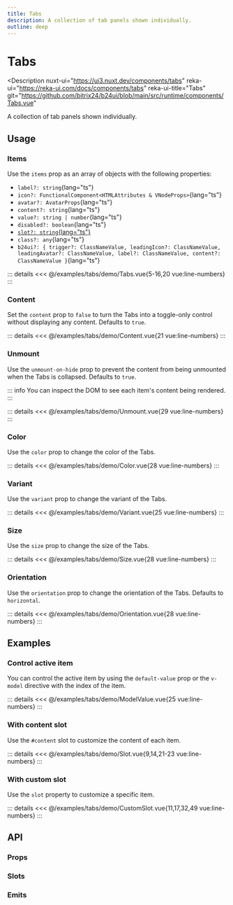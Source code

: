 ```yaml
---
title: Tabs
description: A collection of tab panels shown individually.
outline: deep
---
```

<script setup>
import TabsExample from '/examples/tabs/Tabs.vue';
import ContentExample from '/examples/tabs/Content.vue';
import UnmountExample from '/examples/tabs/Unmount.vue';
import ColorExample from '/examples/tabs/Color.vue';
import VariantExample from '/examples/tabs/Variant.vue';
import SizeExample from '/examples/tabs/Size.vue';
import OrientationExample from '/examples/tabs/Orientation.vue';
import ModelValueExample from '/examples/tabs/ModelValue.vue';
import SlotExample from '/examples/tabs/Slot.vue';
import CustomSlotExample from '/examples/tabs/CustomSlot.vue';
</script>
# Tabs

<Description
  nuxt-ui="https://ui3.nuxt.dev/components/tabs"
  reka-ui="https://reka-ui.com/docs/components/tabs"
  reka-ui-title="Tabs"
  git="https://github.com/bitrix24/b24ui/blob/main/src/runtime/components/Tabs.vue"
>
  A collection of tab panels shown individually.
</Description>

## Usage

### Items

Use the `items` prop as an array of objects with the following properties:

- `label?: string`{lang="ts"}
- `icon?: FunctionalComponent<HTMLAttributes & VNodeProps>`{lang="ts"}
- `avatar?: AvatarProps`{lang="ts"}
- `content?: string`{lang="ts"}
- `value?: string | number`{lang="ts"}
- `disabled?: boolean`{lang="ts"}
- [`slot?: string`{lang="ts"}](#with-custom-slot)
- `class?: any`{lang="ts"}
- `b24ui?: { trigger?: ClassNameValue, leadingIcon?: ClassNameValue, leadingAvatar?: ClassNameValue, label?: ClassNameValue, content?: ClassNameValue }`{lang="ts"}

<div class="lg:min-h-[160px]">
  <ClientOnly>
    <TabsExample />
  </ClientOnly>
</div>

::: details
<<< @/examples/tabs/demo/Tabs.vue{5-16,20 vue:line-numbers}
:::

### Content

Set the `content` prop to `false` to turn the Tabs into a toggle-only control without displaying any content. Defaults to `true`.

<div class="lg:min-h-[160px]">
  <ClientOnly>
    <ContentExample />
  </ClientOnly>
</div>

::: details
<<< @/examples/tabs/demo/Content.vue{21 vue:line-numbers}
:::

### Unmount

Use the `unmount-on-hide` prop to prevent the content from being unmounted when the Tabs is collapsed. Defaults to `true`.

::: info
You can inspect the DOM to see each item's content being rendered.
:::

<div class="lg:min-h-[275px]">
  <ClientOnly>
    <UnmountExample />
  </ClientOnly>
</div>

::: details
<<< @/examples/tabs/demo/Unmount.vue{29 vue:line-numbers}
:::

### Color

Use the `color` prop to change the color of the Tabs.

<div class="lg:min-h-[275px]">
  <ClientOnly>
    <ColorExample />
  </ClientOnly>
</div>

::: details
<<< @/examples/tabs/demo/Color.vue{28 vue:line-numbers}
:::

### Variant

Use the `variant` prop to change the variant of the Tabs.

<div class="lg:min-h-[275px]">
  <ClientOnly>
    <VariantExample />
  </ClientOnly>
</div>

::: details
<<< @/examples/tabs/demo/Variant.vue{25 vue:line-numbers}
:::

### Size

Use the `size` prop to change the size of the Tabs.

<div class="lg:min-h-[275px]">
  <ClientOnly>
    <SizeExample />
  </ClientOnly>
</div>

::: details
<<< @/examples/tabs/demo/Size.vue{28 vue:line-numbers}
:::

### Orientation

Use the `orientation` prop to change the orientation of the Tabs. Defaults to `horizontal`.

<div class="lg:min-h-[275px]">
  <ClientOnly>
    <OrientationExample />
  </ClientOnly>
</div>

::: details
<<< @/examples/tabs/demo/Orientation.vue{28 vue:line-numbers}
:::

## Examples

### Control active item

You can control the active item by using the `default-value` prop or the `v-model` directive with the index of the item.

<div class="lg:min-h-[160px]">
  <ClientOnly>
    <ModelValueExample />
  </ClientOnly>
</div>

::: details
<<< @/examples/tabs/demo/ModelValue.vue{25 vue:line-numbers}
:::

### With content slot

Use the `#content` slot to customize the content of each item.

<div class="lg:min-h-[160px]">
  <ClientOnly>
    <SlotExample />
  </ClientOnly>
</div>

::: details
<<< @/examples/tabs/demo/Slot.vue{9,14,21-23 vue:line-numbers}
:::

### With custom slot

Use the `slot` property to customize a specific item.

<div class="lg:min-h-[160px]">
  <ClientOnly>
    <CustomSlotExample />
  </ClientOnly>
</div>

::: details
<<< @/examples/tabs/demo/CustomSlot.vue{11,17,32,49 vue:line-numbers}
:::

## API

### Props

<ComponentProps component="Tabs" />

### Slots

<ComponentSlots component="Tabs" />

### Emits

<ComponentEmits component="Tabs" />

